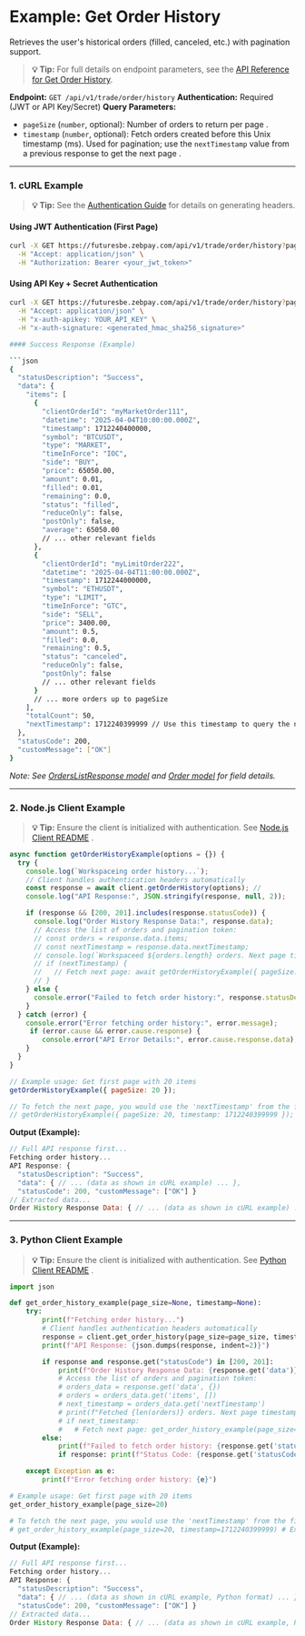 # Example: Get Order History

Retrieves the user's historical orders (filled, canceled, etc.) with pagination support.

> **💡 Tip:** For full details on endpoint parameters, see the [API Reference for Get Order History](../../../../api-reference/private-endpoints/trade.md#get-order-history).

**Endpoint:** `GET /api/v1/trade/order/history`
**Authentication:** Required (JWT or API Key/Secret)
**Query Parameters:**

* `pageSize` (`number`, optional): Number of orders to return per page .
* `timestamp` (`number`, optional): Fetch orders created before this Unix timestamp (ms). Used for pagination; use the `nextTimestamp` value from a previous response to get the next page .

-----

### 1. cURL Example

> **💡 Tip:** See the [Authentication Guide](../../../../api-reference/authentication.md) for details on generating headers.

#### Using JWT Authentication (First Page)

```bash
curl -X GET https://futuresbe.zebpay.com/api/v1/trade/order/history?pageSize=20 \
  -H "Accept: application/json" \
  -H "Authorization: Bearer <your_jwt_token>"
```

#### Using API Key + Secret Authentication

```bash
curl -X GET https://futuresbe.zebpay.com/api/v1/trade/order/history?pageSize=20 \
  -H "Accept: application/json" \
  -H "x-auth-apikey: YOUR_API_KEY" \
  -H "x-auth-signature: <generated_hmac_sha256_signature>"

#### Success Response (Example)

```json
{
  "statusDescription": "Success",
  "data": {
    "items": [
      {
        "clientOrderId": "myMarketOrder111",
        "datetime": "2025-04-04T10:00:00.000Z",
        "timestamp": 1712240400000,
        "symbol": "BTCUSDT",
        "type": "MARKET",
        "timeInForce": "IOC",
        "side": "BUY",
        "price": 65050.00,
        "amount": 0.01,
        "filled": 0.01,
        "remaining": 0.0,
        "status": "filled",
        "reduceOnly": false,
        "postOnly": false,
        "average": 65050.00
        // ... other relevant fields
      },
      {
        "clientOrderId": "myLimitOrder222",
        "datetime": "2025-04-04T11:00:00.000Z",
        "timestamp": 1712244000000,
        "symbol": "ETHUSDT",
        "type": "LIMIT",
        "timeInForce": "GTC",
        "side": "SELL",
        "price": 3400.00,
        "amount": 0.5,
        "filled": 0.0,
        "remaining": 0.5,
        "status": "canceled",
        "reduceOnly": false,
        "postOnly": false
        // ... other relevant fields
      }
      // ... more orders up to pageSize
    ],
    "totalCount": 50,
    "nextTimestamp": 1712240399999 // Use this timestamp to query the next page
  },
  "statusCode": 200,
  "customMessage": ["OK"]
}
```

*Note: See [OrdersListResponse model](../../../../api-reference/data-models.md#orderslistresponse) and [Order model](../../../../api-reference/data-models.md#order) for field details.*

-----

### 2\. Node.js Client Example

> **💡 Tip:** Ensure the client is initialized with authentication. See [Node.js Client README](../../../clients/rest-http/node/README.md) .

```javascript
async function getOrderHistoryExample(options = {}) {
  try {
    console.log(`Workspaceing order history...`);
    // Client handles authentication headers automatically
    const response = await client.getOrderHistory(options); //
    console.log("API Response:", JSON.stringify(response, null, 2));

    if (response && [200, 201].includes(response.statusCode)) {
      console.log("Order History Response Data:", response.data);
      // Access the list of orders and pagination token:
      // const orders = response.data.items;
      // const nextTimestamp = response.data.nextTimestamp;
      // console.log(`Workspaceed ${orders.length} orders. Next page timestamp: ${nextTimestamp}`);
      // if (nextTimestamp) {
      //   // Fetch next page: await getOrderHistoryExample({ pageSize: options.pageSize, timestamp: nextTimestamp });
      // }
    } else {
      console.error("Failed to fetch order history:", response.statusDescription);
    }
  } catch (error) {
    console.error("Error fetching order history:", error.message);
     if (error.cause && error.cause.response) {
        console.error("API Error Details:", error.cause.response.data);
    }
  }
}

// Example usage: Get first page with 20 items
getOrderHistoryExample({ pageSize: 20 });

// To fetch the next page, you would use the 'nextTimestamp' from the first response:
// getOrderHistoryExample({ pageSize: 20, timestamp: 1712240399999 }); // Example timestamp
```

**Output (Example):**

```js
// Full API response first...
Fetching order history...
API Response: {
  "statusDescription": "Success",
  "data": { // ... (data as shown in cURL example) ... },
  "statusCode": 200, "customMessage": ["OK"] }
// Extracted data...
Order History Response Data: { // ... (data as shown in cURL example) ... }
```

-----

### 3\. Python Client Example

> **💡 Tip:** Ensure the client is initialized with authentication. See [Python Client README](../../../clients/rest-http/python/README.md) .

```python
import json

def get_order_history_example(page_size=None, timestamp=None):
    try:
        print(f"Fetching order history...")
        # Client handles authentication headers automatically
        response = client.get_order_history(page_size=page_size, timestamp=timestamp) #
        print(f"API Response: {json.dumps(response, indent=2)}")

        if response and response.get("statusCode") in [200, 201]:
            print(f"Order History Response Data: {response.get('data')}")
            # Access the list of orders and pagination token:
            # orders_data = response.get('data', {})
            # orders = orders_data.get('items', [])
            # next_timestamp = orders_data.get('nextTimestamp')
            # print(f"Fetched {len(orders)} orders. Next page timestamp: {next_timestamp}")
            # if next_timestamp:
            #   # Fetch next page: get_order_history_example(page_size=page_size, timestamp=next_timestamp)
        else:
            print(f"Failed to fetch order history: {response.get('statusDescription')}")
            if response: print(f"Status Code: {response.get('statusCode')}")

    except Exception as e:
        print(f"Error fetching order history: {e}")

# Example usage: Get first page with 20 items
get_order_history_example(page_size=20)

# To fetch the next page, you would use the 'nextTimestamp' from the first response:
# get_order_history_example(page_size=20, timestamp=1712240399999) # Example timestamp
```

**Output (Example):**

```js
// Full API response first...
Fetching order history...
API Response: {
  "statusDescription": "Success",
  "data": { // ... (data as shown in cURL example, Python format) ... },
  "statusCode": 200, "customMessage": ["OK"] }
// Extracted data...
Order History Response Data: { // ... (data as shown in cURL example, Python format) ... }
```
